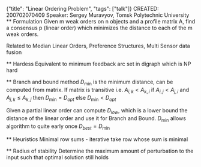 {"title": "Linear Ordering Problem", "tags": ["talk"]}
CREATED: 200702070409
Speaker: Sergey Muravyov, Tomsk Polytechnic University
** Formulation
Given m weak orders on n objects and a profile matrix A, find a consensus p
(linear order) which minimizes the distance to each of the m weak orders.

Related to Median Linear Orders, Preference Structures, Multi Sensor data fusion

** Hardess
Equivalent to minimum feedback arc set in digraph which is NP hard

** Branch and bound method
$D_\min$ is the minimum distance, can be computed from matrix. If matrix is
transitive i.e. $A_{i,k} < A_{k,i}$ if $A_{i,j} < A_{j,i}$ and $A_{j,k} \le
A_{k,j}$ then $D_\min = D_{opt}$ else $D_\min < D_{opt}$

Given a partial linear order can compute $D_{low}$, which is a lower bound the
distance of the linear order and use it for Branch and Bound. $D_\min$ allows
algorithm to quite early once $D_{best} = D_\min$

** Heuristics
Minimal row sums - iterative take row whose sum is minimal

** Radius of stability
Determine the maximum amount of perturbation to the input such that optimal
solution still holds
